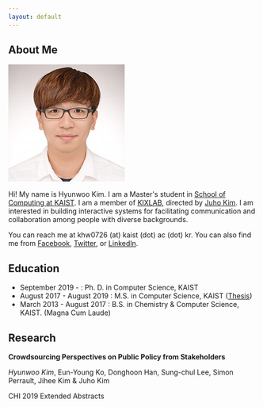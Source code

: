 ```yaml
---
layout: default
---
```


## About Me

<img class="profile-picture" src="hyunwoo.jpg">

Hi! My name is Hyunwoo Kim. I am a Master's student in [School of Computing at KAIST](https://cs.kaist.ac.kr). I am a member of [KIXLAB](https://kixlab.org), directed by [Juho Kim](https://juhokim.com). I am interested in building interactive systems for facilitating communication and collaboration among people with diverse backgrounds.

You can reach me at khw0726 (at) kaist (dot) ac (dot) kr. You can also find me from [Facebook](https://facebook.com/hyunwoo.daniel.kim), [Twitter](https://twitter.com/hyunwoo_iam), or [LinkedIn](https://www.linkedin.com/in/hyunwoo-kim-776130121/).

## Education
* September 2019 -            : Ph. D. in Computer Science, KAIST
* August 2017 - August 2019 : M.S. in Computer Science, KAIST ([Thesis](https://kixlab.github.io/website-files/theses/thesis-ms-2019-hyunwoo.pdf))
* March 2013 - August 2017 : B.S. in Chemistry & Computer Science, KAIST. (Magna Cum Laude)

## Research

**Crowdsourcing Perspectives on Public Policy from Stakeholders**

*Hyunwoo Kim*, Eun-Young Ko, Donghoon Han, Sung-chul Lee, Simon Perrault, Jihee Kim & Juho Kim

CHI 2019 Extended Abstracts

<!-- ## Typography

This is a [link](http://google.com). Something *italics* and something **bold**.

Here is a table

Year | Award | Category
-----|-------|--------
2014 | Emmy  | Won Outstanding Lead Actor in a miniseries or a movie
2015 | BAFTA | Nominated for Best Leading Actor for Sherlock
2014 | Satellite | Won Best Actor miniseries or television film

Here is a horizontal rule

---

Here is a blockquote

> To a great mind, nothing is little -->


